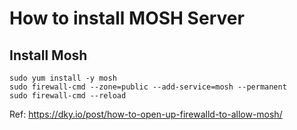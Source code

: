 # How to install MOSH Server

## Install Mosh

```shell
sudo yum install -y mosh
sudo firewall-cmd --zone=public --add-service=mosh --permanent
sudo firewall-cmd --reload
```
Ref: https://dky.io/post/how-to-open-up-firewalld-to-allow-mosh/
